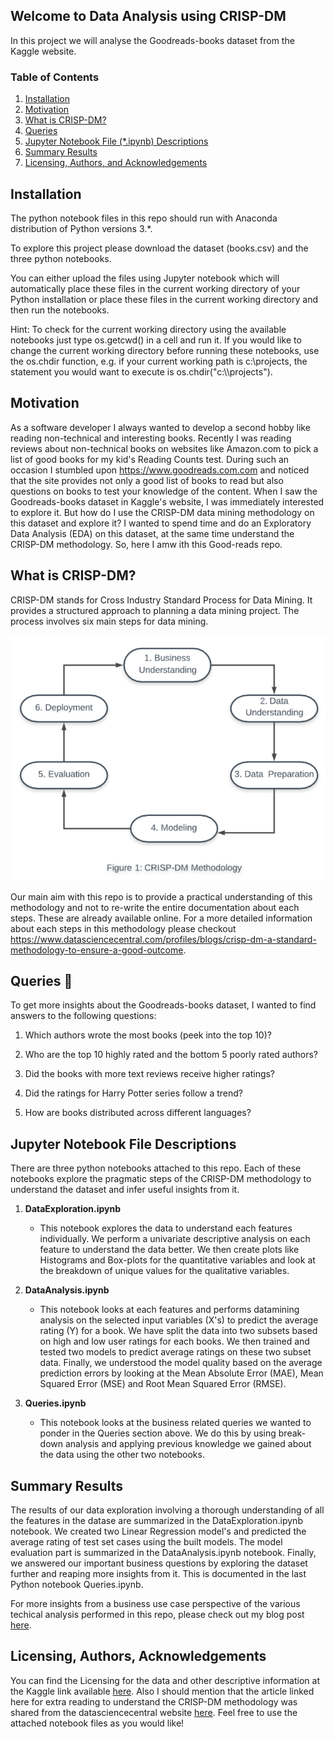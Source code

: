 ## Welcome to Data Analysis using CRISP-DM
In this project we will analyse the Goodreads-books dataset from the Kaggle website. 

### Table of Contents

1. [Installation](#installation)
2. [Motivation](#motivation)
3. [What is CRISP-DM?](#CRISP-DM)
4. [Queries](#Queries)
4. [Jupyter Notebook File (*.ipynb) Descriptions](#files)
4. [Summary Results](#summaryresults)
5. [Licensing, Authors, and Acknowledgements](#licensing)

## Installation <a name="installation"></a>

The python notebook files in this repo should run with Anaconda distribution of Python versions 3.*.

To explore this project please download the dataset (books.csv) and the three python notebooks.

You can either upload the files using Jupyter notebook which will automatically place these files in the current working directory of your Python installation or place these files in the current working directory and then run the notebooks.

Hint: To check for the current working directory using the available notebooks just type os.getcwd() in a cell and run it. If you would like to change the current working directory before running these notebooks, use the os.chdir function, e.g. if your current working path is c:\projects, the statement you would want to execute is os.chdir("c:&#92;&#92;projects").

## Motivation<a name="motivation"></a>

As a software developer I always wanted to develop a second hobby like reading non-technical and interesting books. Recently I was reading reviews about non-technical books on websites like Amazon.com to pick a list of good books for my kid's Reading Counts test. During such an occasion I stumbled upon https://www.goodreads.com.com and noticed that the site provides not only a good list of books to read but also questions on books to test your knowledge of the content. When I saw the Goodreads-books dataset in Kaggle's website, I was immediately interested to explore it. But how do I use the CRISP-DM data mining methodology on this dataset and explore it? I wanted to spend time and do an Exploratory Data Analysis (EDA) on this dataset, at the same time understand the CRISP-DM methodology. So, here I amw ith this Good-reads repo.

## What is CRISP-DM?<a name="CRISP-DM"></a>

CRISP-DM stands for Cross Industry Standard Process for Data Mining. It provides a structured approach to planning a data mining project.
The process involves six main steps for data mining.

![alt text](Images/CRISP-DM.png "CRISP-DM Methodology")

Our main aim with this repo is to provide a practical understanding of this methodology and not to re-write the entire documentation about each steps. These are already available online. For a more detailed information about each steps in this methodology please checkout https://www.datasciencecentral.com/profiles/blogs/crisp-dm-a-standard-methodology-to-ensure-a-good-outcome.

## Queries :thinking: <a name="Questions"></a>

To get more insights about the Goodreads-books dataset, I wanted to find answers to the following questions: 

1. Which authors wrote the most books (peek into the top 10)?

2. Who are the top 10 highly rated and the bottom 5 poorly rated authors?

3. Did the books with more text reviews receive higher ratings?

4. Did the ratings for Harry Potter series follow a trend?

5. How are books distributed across different languages?
			   
## Jupyter Notebook File Descriptions <a name="files"></a>

There are three python notebooks attached to this repo. Each of these notebooks explore the pragmatic steps of the CRISP-DM methodology to understand the dataset and infer useful insights from it.

1. **DataExploration.ipynb**
     - This notebook explores the data to understand each features individually. We perform a univariate descriptive analysis on each feature to understand the data better. We then create plots like Histograms and Box-plots for the quantitative variables and look at the breakdown of unique values for the qualitative variables.
				
2. **DataAnalysis.ipynb**
     - This notebook looks at each features and performs datamining analysis on the selected input variables (X's) to predict the average rating (Y) for a book. We have split the data into two subsets based on high and low user ratings for each books. We then trained and tested two models to predict average ratings on these two subset data. Finally, we understood the model quality based on the average prediction errors by looking at the Mean Absolute Error (MAE), Mean Squared Error (MSE) and Root Mean Squared Error (RMSE).

3. **Queries.ipynb**
     - This notebook looks at the business related queries we wanted to ponder in the Queries section above. We do this by using break-down analysis and applying previous knowledge we gained about the data using the other two notebooks.
			   
## Summary Results<a name="results"></a>

The results of our data exploration involving a thorough understanding of all the features in the datase are summarized in the DataExploration.ipynb notebook. We created two Linear Regression model's and predicted the average rating of test set cases using the built models. The model evaluation part is summarized in the DataAnalysis.ipynb notebook. Finally, we answered our important business questions by exploring the dataset further and reaping more insights from it. This is documented in the last Python notebook Queries.ipynb. 

For more insights from a business use case perspective of the various techical analysis performed in this repo, please check out my blog post [here](https://medium.com/@karthic.guna/do-you-love-reading-lets-use-data-mining-and-find-some-good-reads-for-you-e5bf1b576316).

## Licensing, Authors, Acknowledgements<a name="licensing"></a>

You can find the Licensing for the data and other descriptive information at the Kaggle link available [here](https://www.kaggle.com/jealousleopard/goodreadsbooks). Also I should mention that the article linked here for extra reading to understand the CRISP-DM methodology was shared from the datasciencecentral website [here](https://www.datasciencecentral.com/page/search?q=CRISP+DM). Feel free to use the attached notebook files as you would like!

